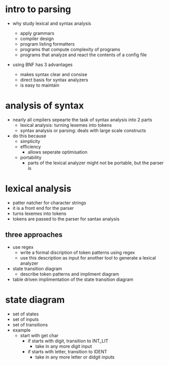 # intro to parsing 
- why study lexical and syntax analysis 
    - apply grammars
    - compiler design
    - program listing formatters
    - programs that compute complexity of programs
    - programs that analyze and react the contents of a config file

- using BNF has 3 advantages 
    - makes syntax clear and consise
    - direct basis for syntax analyzers
    - is easy to maintain 

# analysis of syntax
- nearly all cmpilers sepearte the task of syntax analysis into 2 parts 
    - lexical analysis: turning lexemes into tokens 
    - syntax analysis or parsing: deals with large scale constructs 
- do this because 
    - simplicity
    - efficiency 
        - allows seperate optimisation 
    - portability 
        - parts of the lexical analyzer might not be portable, but the parser is

# lexical analysis 
- patter natcher for character strings
- it is a front end for the parser 
- turns lexemes into tokens 
- tokens are passed to the parser for santax analysis 

## three approaches 
- use regex 
    - write a formal discription of token patterns using regex
    - use this description as input for another tool to generate a lexical analyzer 
- state transition diagram 
    - describe token patterns and impliment diagram 
- table driven implimentation of the state transition diagram 

# state diagram 
- set of states 
- set of inputs 
- set of transitions
- example
    - start with get char
        - if starts with digit, transition to INT_LIT
            - take in any more digit input
        - if starts with letter, transition to IDENT
            - take in any more letter or didgit inputs
            